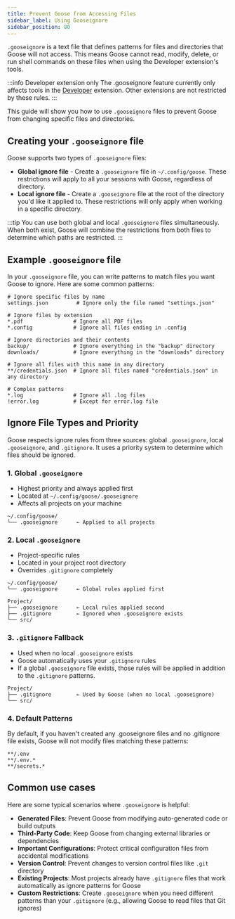 ```yaml
---
title: Prevent Goose from Accessing Files
sidebar_label: Using Gooseignore
sidebar_position: 80
---
```



`.gooseignore` is a text file that defines patterns for files and directories that Goose will not access. This means Goose cannot read, modify, delete, or run shell commands on these files when using the Developer extension's tools.

:::info Developer extension only
The .gooseignore feature currently only affects tools in the [Developer](/docs/mcp/developer-mcp) extension. Other extensions are not restricted by these rules.
:::

This guide will show you how to use `.gooseignore` files to prevent Goose from changing specific files and directories.

## Creating your `.gooseignore` file

Goose supports two types of `.gooseignore` files:
- **Global ignore file** - Create a `.gooseignore` file in `~/.config/goose`. These restrictions will apply to all your sessions with Goose, regardless of directory.
- **Local ignore file** - Create a `.gooseignore` file at the root of the directory you'd like it applied to. These restrictions will only apply when working in a specific directory.

:::tip
You can use both global and local `.gooseignore` files simultaneously. When both exist, Goose will combine the restrictions from both files to determine which paths are restricted.
:::

## Example `.gooseignore` file

In your `.gooseignore` file, you can write patterns to match files you want Goose to ignore. Here are some common patterns:

```plaintext
# Ignore specific files by name
settings.json         # Ignore only the file named "settings.json"

# Ignore files by extension
*.pdf                # Ignore all PDF files
*.config             # Ignore all files ending in .config

# Ignore directories and their contents
backup/              # Ignore everything in the "backup" directory
downloads/           # Ignore everything in the "downloads" directory

# Ignore all files with this name in any directory
**/credentials.json  # Ignore all files named "credentials.json" in any directory

# Complex patterns
*.log                # Ignore all .log files
!error.log           # Except for error.log file
```

## Ignore File Types and Priority
Goose respects ignore rules from three sources: global `.gooseignore`, local `.gooseignore`, and `.gitignore`. It uses a priority system to determine which files should be ignored. 

### 1. Global `.gooseignore`
- Highest priority and always applied first
- Located at `~/.config/goose/.gooseignore`
- Affects all projects on your machine

```
~/.config/goose/
└── .gooseignore      ← Applied to all projects
```

### 2. Local `.gooseignore`
- Project-specific rules
- Located in your project root directory
- Overrides `.gitignore` completely

```
~/.config/goose/
└── .gooseignore      ← Global rules applied first

Project/
├── .gooseignore      ← Local rules applied second
├── .gitignore        ← Ignored when .gooseignore exists
└── src/
```

### 3. `.gitignore` Fallback
- Used when no local `.gooseignore` exists
- Goose automatically uses your `.gitignore` rules
- If a global `.gooseignore` file exists, those rules will be applied in addition to the `.gitignore` patterns.

```
Project/
├── .gitignore        ← Used by Goose (when no local .gooseignore)
└── src/
```

### 4. Default Patterns
By default, if you haven't created any .gooseignore files and no .gitignore file exists, Goose will not modify files matching these patterns:
```plaintext
**/.env
**/.env.*
**/secrets.*
```

## Common use cases

Here are some typical scenarios where `.gooseignore` is helpful:

- **Generated Files**: Prevent Goose from modifying auto-generated code or build outputs
- **Third-Party Code**: Keep Goose from changing external libraries or dependencies
- **Important Configurations**: Protect critical configuration files from accidental modifications
- **Version Control**: Prevent changes to version control files like `.git` directory
- **Existing Projects**: Most projects already have `.gitignore` files that work automatically as ignore patterns for Goose
- **Custom Restrictions**: Create `.gooseignore` when you need different patterns than your `.gitignore` (e.g., allowing Goose to read files that Git ignores)